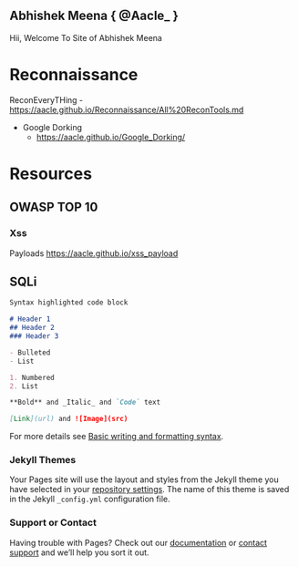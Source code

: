 ## Abhishek Meena { @Aacle_ }

Hii, Welcome To Site of Abhishek Meena

# Reconnaissance
ReconEveryTHing - https://aacle.github.io/Reconnaissance/All%20ReconTools.md

- Google Dorking
  - https://aacle.github.io/Google_Dorking/


# Resources

## OWASP TOP 10 
### Xss
Payloads https://aacle.github.io/xss_payload

## SQLi


```markdown
Syntax highlighted code block

# Header 1
## Header 2
### Header 3

- Bulleted
- List

1. Numbered
2. List

**Bold** and _Italic_ and `Code` text

[Link](url) and ![Image](src)
```

For more details see [Basic writing and formatting syntax](https://docs.github.com/en/github/writing-on-github/getting-started-with-writing-and-formatting-on-github/basic-writing-and-formatting-syntax).

### Jekyll Themes

Your Pages site will use the layout and styles from the Jekyll theme you have selected in your [repository settings](https://github.com/Aacle/aacle.github.io/settings/pages). The name of this theme is saved in the Jekyll `_config.yml` configuration file.

### Support or Contact

Having trouble with Pages? Check out our [documentation](https://docs.github.com/categories/github-pages-basics/) or [contact support](https://support.github.com/contact) and we’ll help you sort it out.
